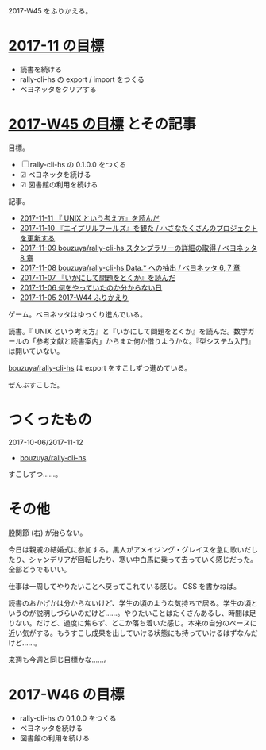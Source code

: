 2017-W45 をふりかえる。

# [2017-11 の目標][2017-10-31]

- 読書を続ける
- rally-cli-hs の export / import をつくる
- ベヨネッタをクリアする

# [2017-W45 の目標][2017-11-05] とその記事

目標。

- ☐ rally-cli-hs の 0.1.0.0 をつくる
- ☑ ベヨネッタを続ける
- ☑ 図書館の利用を続ける

記事。

- [2017-11-11 『 UNIX という考え方』を読んだ][2017-11-11]
- [2017-11-10 『エイプリルフールズ』を観た / 小さなたくさんのプロジェクトを更新する][2017-11-10]
- [2017-11-09 bouzuya/rally-cli-hs スタンプラリーの詳細の取得 / ベヨネッタ 8 章][2017-11-09]
- [2017-11-08 bouzuya/rally-cli-hs Data.* への抽出 / ベヨネッタ 6, 7 章][2017-11-08]
- [2017-11-07 『いかにして問題をとくか』を読んだ][2017-11-07]
- [2017-11-06 何をやっていたのか分からない日][2017-11-06]
- [2017-11-05 2017-W44 ふりかえり][2017-11-05]

ゲーム。ベヨネッタはゆっくり進んでいる。

読書。『 UNIX という考え方』と『いかにして問題をとくか』を読んだ。数学ガールの「参考文献と読書案内」からまた何か借りようかな。『型システム入門』は開いていない。

[bouzuya/rally-cli-hs][] は export をすこしずつ進めている。

ぜんぶすこしだ。

# つくったもの

2017-10-06/2017-11-12

- [bouzuya/rally-cli-hs][]

すこしずつ……。

# その他

股関節 (右) が治らない。

今日は親戚の結婚式に参加する。黒人がアメイジング・グレイスを急に歌いだしたり、シャンデリアが回転したり、寒い中白馬に乗って去っていく感じだった。全部どうでもいい。

仕事は一周してやりたいことへ戻ってこれている感じ。 CSS を書かねば。

読書のおかげかは分からないけど、学生の頃のような気持ちで居る。学生の頃というのが説明しづらいのだけど……。やりたいことはたくさんあるし、時間は足りない。だけど、過度に焦らず、どこか落ち着いた感じ。本来の自分のペースに近い気がする。もうすこし成果を出していける状態にも持っていけるはずなんだけど……。

来週も今週と同じ目標かな……。

# 2017-W46 の目標

- rally-cli-hs の 0.1.0.0 をつくる
- ベヨネッタを続ける
- 図書館の利用を続ける

[2017-10-31]: https://blog.bouzuya.net/2017/10/31/
[2017-11-05]: https://blog.bouzuya.net/2017/11/05/
[2017-11-06]: https://blog.bouzuya.net/2017/11/06/
[2017-11-07]: https://blog.bouzuya.net/2017/11/07/
[2017-11-08]: https://blog.bouzuya.net/2017/11/08/
[2017-11-09]: https://blog.bouzuya.net/2017/11/09/
[2017-11-10]: https://blog.bouzuya.net/2017/11/10/
[2017-11-11]: https://blog.bouzuya.net/2017/11/11/
[bouzuya/rally-cli-hs]: https://github.com/bouzuya/rally-cli-hs
